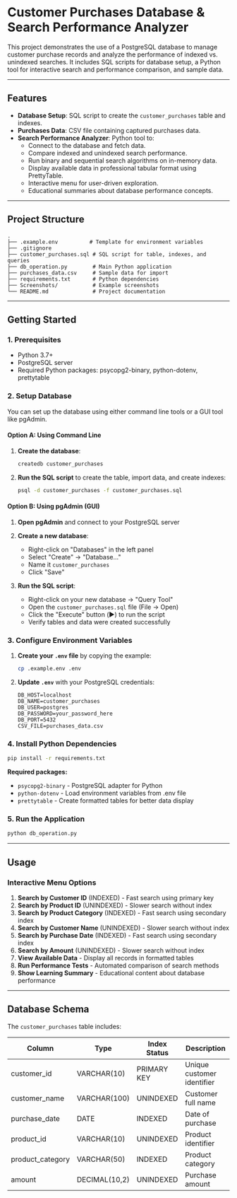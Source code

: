 # Customer Purchases Database & Search Performance Analyzer

This project demonstrates the use of a PostgreSQL database to manage customer purchase records and analyze the performance of indexed vs. unindexed searches. It includes SQL scripts for database setup, a Python tool for interactive search and performance comparison, and sample data.

---

## Features

- **Database Setup**: SQL script to create the `customer_purchases` table and indexes.
- **Purchases Data**: CSV file containing captured purchases data.
- **Search Performance Analyzer**: Python tool to:
  - Connect to the database and fetch data.
  - Compare indexed and unindexed search performance.
  - Run binary and sequential search algorithms on in-memory data.
  - Display available data in professional tabular format using PrettyTable.
  - Interactive menu for user-driven exploration.
  - Educational summaries about database performance concepts.

---

## Project Structure

```
.
├── .example.env          # Template for environment variables
├── .gitignore
├── customer_purchases.sql # SQL script for table, indexes, and queries
├── db_operation.py        # Main Python application
├── purchases_data.csv     # Sample data for import
├── requirements.txt       # Python dependencies
├── Screenshots/           # Example screenshots
└── README.md              # Project documentation
```

---

## Getting Started

### 1. Prerequisites

- Python 3.7+
- PostgreSQL server
- Required Python packages: psycopg2-binary, python-dotenv, prettytable

### 2. Setup Database

You can set up the database using either command line tools or a GUI tool like pgAdmin.

#### Option A: Using Command Line
1. **Create the database**:
   ```sh
   createdb customer_purchases
   ```

2. **Run the SQL script** to create the table, import data, and create indexes:
   ```sh
   psql -d customer_purchases -f customer_purchases.sql
   ```

#### Option B: Using pgAdmin (GUI)
1. **Open pgAdmin** and connect to your PostgreSQL server
2. **Create a new database**:
   - Right-click on "Databases" in the left panel
   - Select "Create" → "Database..."
   - Name it `customer_purchases`
   - Click "Save"

3. **Run the SQL script**:
   - Right-click on your new database → "Query Tool"
   - Open the `customer_purchases.sql` file (File → Open)
   - Click the "Execute" button (▶️) to run the script
   - Verify tables and data were created successfully

### 3. Configure Environment Variables

1. **Create your `.env` file** by copying the example:
   ```sh
   cp .example.env .env
   ```

2. **Update `.env`** with your PostgreSQL credentials:
   ```env
   DB_HOST=localhost
   DB_NAME=customer_purchases
   DB_USER=postgres
   DB_PASSWORD=your_password_here
   DB_PORT=5432
   CSV_FILE=purchases_data.csv
   ```


### 4. Install Python Dependencies

```sh
pip install -r requirements.txt
```

**Required packages:**
- `psycopg2-binary` - PostgreSQL adapter for Python
- `python-dotenv` - Load environment variables from .env file
- `prettytable` - Create formatted tables for better data display

### 5. Run the Application

```sh
python db_operation.py
```

---

## Usage

### Interactive Menu Options

1. **Search by Customer ID** (INDEXED) - Fast search using primary key
2. **Search by Product ID** (UNINDEXED) - Slower search without index
3. **Search by Product Category** (INDEXED) - Fast search using secondary index
4. **Search by Customer Name** (UNINDEXED) - Slower search without index
5. **Search by Purchase Date** (INDEXED) - Fast search using secondary index
6. **Search by Amount** (UNINDEXED) - Slower search without index
7. **View Available Data** - Display all records in formatted tables
8. **Run Performance Tests** - Automated comparison of search methods
9. **Show Learning Summary** - Educational content about database performance


---

## Database Schema

The `customer_purchases` table includes:

| Column | Type | Index Status | Description |
|--------|------|--------------|-------------|
| customer_id | VARCHAR(10) | PRIMARY KEY | Unique customer identifier |
| customer_name | VARCHAR(100) | UNINDEXED | Customer full name |
| purchase_date | DATE | INDEXED | Date of purchase |
| product_id | VARCHAR(10) | UNINDEXED | Product identifier |
| product_category | VARCHAR(50) | INDEXED | Product category |
| amount | DECIMAL(10,2) | UNINDEXED | Purchase amount |



